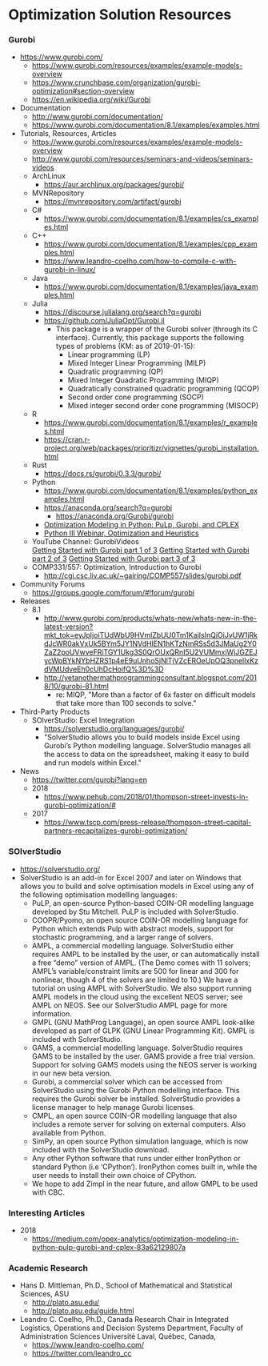 
Optimization Solution Resources
====

### Gurobi
* https://www.gurobi.com/
  * https://www.gurobi.com/resources/examples/example-models-overview
  * https://www.crunchbase.com/organization/gurobi-optimization#section-overview
  * https://en.wikipedia.org/wiki/Gurobi
* Documentation
  * http://www.gurobi.com/documentation/
  * https://www.gurobi.com/documentation/8.1/examples/examples.html
* Tutorials, Resources, Articles
  * https://www.gurobi.com/resources/examples/example-models-overview
  * http://www.gurobi.com/resources/seminars-and-videos/seminars-videos
  * ArchLinux
    * https://aur.archlinux.org/packages/gurobi/
  * MVNRepository
    * https://mvnrepository.com/artifact/gurobi
  * C#
    * https://www.gurobi.com/documentation/8.1/examples/cs_examples.html
  * C++
    * https://www.gurobi.com/documentation/8.1/examples/cpp_examples.html
    * https://www.leandro-coelho.com/how-to-compile-c-with-gurobi-in-linux/
  * Java
    * https://www.gurobi.com/documentation/8.1/examples/java_examples.html
  * Julia
    * https://discourse.julialang.org/search?q=gurobi
    * https://github.com/JuliaOpt/Gurobi.jl
      * This package is a wrapper of the Gurobi solver (through its C interface). Currently, this package supports the following types of problems (KM: as of 2019-01-15):
        * Linear programming (LP)
        * Mixed Integer Linear Programming (MILP)
        * Quadratic programming (QP)
        * Mixed Integer Quadratic Programming (MIQP)
        * Quadratically constrained quadratic programming (QCQP)
        * Second order cone programming (SOCP)
        * Mixed integer second order cone programming (MISOCP)
  * R
    * https://www.gurobi.com/documentation/8.1/examples/r_examples.html
    * https://cran.r-project.org/web/packages/prioritizr/vignettes/gurobi_installation.html
  * Rust
    * https://docs.rs/gurobi/0.3.3/gurobi/
  * Python
    * https://www.gurobi.com/documentation/8.1/examples/python_examples.html
    * https://anaconda.org/search?q=gurobi
      * https://anaconda.org/Gurobi/gurobi
    * [Optimization Modeling in Python: PuLp, Gurobi, and CPLEX](https://medium.com/opex-analytics/optimization-modeling-in-python-pulp-gurobi-and-cplex-83a62129807a)
    * [Python III Webinar, Optimization and Heuristics](http://www.gurobi.com/resources/seminars-and-videos/python-III-webinar)
  * YouTube Channel: GurobiVideos    
    [Getting Started with Gurobi part 1 of 3](https://www.youtube.com/watch?v=oBTJNRXyUu0)
    [Getting Started with Gurobi part 2 of 3](https://www.youtube.com/watch?v=O0_ZPT2pd-M)
    [Getting Started with Gurobi part 3 of 3](https://www.youtube.com/watch?v=BtNWKb2Y_08)
  * COMP331/557: Optimization, Introduction to Gurobi
    * http://cgi.csc.liv.ac.uk/~gairing/COMP557/slides/gurobi.pdf
* Community Forums
  * https://groups.google.com/forum/#!forum/gurobi
* Releases
  * 8.1
    * http://www.gurobi.com/products/whats-new/whats-new-in-the-latest-version?mkt_tok=eyJpIjoiTUdWbU9HVmlZbUU0Tm1KaiIsInQiOiJvUW1jRkdJcWR0akVxUk5BYm5JY1NVdHlEN1hKTzNmRSs5d3JMaUg2Y0ZaZ2poUVwveFRiTGY1Ukg3S0QrOUxQRnI5U2VUMmxjWjJGZEJycWpBYkNYbHZRS1p4eE9uUnhoSjNlTjVZcEROeUpOQ3pnellxKzdVMUdveEh0cUhDcHoifQ%3D%3D
    * http://yetanothermathprogrammingconsultant.blogspot.com/2018/10/gurobi-81.html
      * re: MIQP, "More than a factor of 6x faster on difficult models that take more than 100 seconds to solve."
* Third-Party Products
  * SOlverStudio: Excel Integration
    * https://solverstudio.org/languages/gurobi/
    * "SolverStudio allows you to build models inside Excel using Gurobi’s Python modelling language. SolverStudio manages all the access to data on the spreadsheet, making it easy to build and run models within Excel."
* News
  * https://twitter.com/gurobi?lang=en
  * 2018
    * https://www.pehub.com/2018/01/thompson-street-invests-in-gurobi-optimization/#
  * 2017
    * https://www.tscp.com/press-release/thompson-street-capital-partners-recapitalizes-gurobi-optimization/


### SOlverStudio
* https://solverstudio.org/
* SolverStudio is an add-in for Excel 2007 and later on Windows that allows you to build and solve optimisation models in Excel using any of the following optimisation modelling languages:
  * PuLP, an open-source Python-based COIN-OR modelling language developed by Stu Mitchell. PuLP is included with SolverStudio.
  * COOPR/Pyomo, an open source COIN-OR modelling language for Python which extends Pulp with abstract models, support for stochastic programming, and a larger range of solvers.
  * AMPL, a commercial modelling language. SolverStudio either requires AMPL to be installed by the user, or can automatically install a free “demo” version of AMPL.  (The
    Demo comes with 11 solvers; AMPL’s variable/constraint limits are 500 for linear and 300 for nonlinear, though 4 of the solvers are limited to 10.) We have a tutorial on using AMPL with SolverStudio. We also support running AMPL models in the cloud using the excellent NEOS server; see AMPL on NEOS. See our SolverStudio AMPL page for more information.
  * GMPL (GNU MathProg Language), an open source AMPL look-alike developed as part of GLPK (GNU Linear Programming Kit). GMPL is included with SolverStudio.
  * GAMS, a commercial modelling language. SolverStudio requires GAMS to be installed by the user. GAMS provide a free trial version. Support for solving GAMS models using the NEOS server is working in our new beta version.
  * Gurobi, a commercial solver which can be accessed from SolverStudio using the Gurobi Python modelling interface. This requires the Gurobi solver be installed. SolverStudio provides a license manager to help manage Gurobi licenses.
  * CMPL, an open source COIN-OR  modelling language that also includes a remote server for solving on external computers. Also available from Python.
  * SimPy, an open source Python simulation language, which is now included with the SolverStudio download.
  * Any other Python software that runs under either IronPython or standard Python (i.e ‘CPython‘). IronPython comes built in, while the user needs to install their own choice of CPython.
  * We hope to add Zimpl in the near future, and allow GMPL to be used with CBC.



### Interesting Articles
* 2018
  * https://medium.com/opex-analytics/optimization-modeling-in-python-pulp-gurobi-and-cplex-83a62129807a


### Academic Research
* Hans D. Mittleman, Ph.D., School of Mathematical and Statistical Sciences, ASU
  * http://plato.asu.edu/
  * http://plato.asu.edu/guide.html
* Leandro C. Coelho, Ph.D., Canada Research Chair in Integrated Logistics, Operations and Decision Systems Department, Faculty of Administration Sciences
Université Laval, Québec, Canada,
  * https://www.leandro-coelho.com/
  * https://twitter.com/leandro_cc



